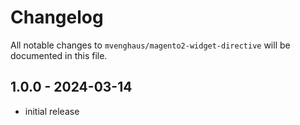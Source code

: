 # Changelog

All notable changes to `mvenghaus/magento2-widget-directive` will be documented in this file.

## 1.0.0 - 2024-03-14

- initial release
